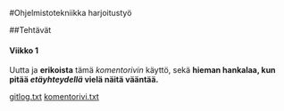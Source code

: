 #Ohjelmistotekniikka harjoitustyö

##Tehtävät

#### Viikko 1

Uutta ja **erikoista** tämä *komentorivin* käyttö, sekä **hieman hankalaa, kun**
**pitää *etäyhteydellä* vielä näitä vääntää.**

[gitlog.txt](https://github.com/Wirtuoosi/ot-harjoitustyo/blob/master/laskarit/viikko1/gitlog.txt)
[komentorivi.txt](https://github.com/Wirtuoosi/ot-harjoitustyo/blob/master/laskarit/viikko1/komentorivi.txt)
